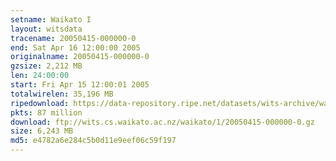 ```yaml
---
setname: Waikato I
layout: witsdata
tracename: 20050415-000000-0
end: Sat Apr 16 12:00:00 2005
originalname: 20050415-000000-0
gzsize: 2,212 MB
len: 24:00:00
start: Fri Apr 15 12:00:01 2005
totalwirelen: 35,196 MB
ripedownload: https://data-repository.ripe.net/datasets/wits-archive/waikato/1/20050415-000000-0.gz
pkts: 87 million
download: ftp://wits.cs.waikato.ac.nz/waikato/1/20050415-000000-0.gz
size: 6,243 MB
md5: e4782a6e284c5b0d11e9eef06c59f197
---
```

